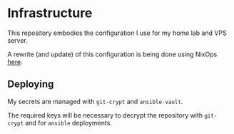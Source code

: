 # Infrastructure

This repository embodies the configuration I use for my home lab and VPS server.

A rewrite (and update) of this configuration is being done using NixOps [here](https://github.com/berbiche/metacortex).

## Deploying

My secrets are managed with `git-crypt` and `ansible-vault`.

The required keys will be necessary to decrypt the repository with `git-crypt` and for `ansible` deployments.
